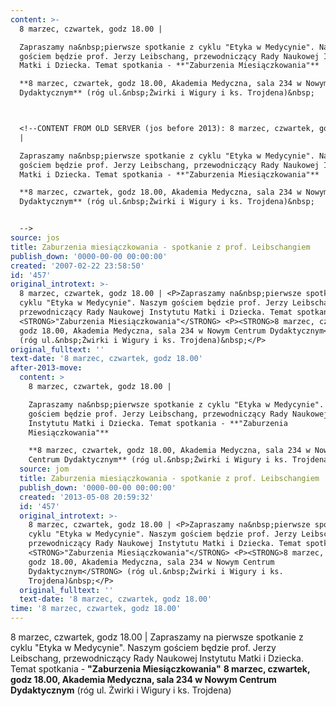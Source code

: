 ```yaml
---
content: >-
  8 marzec, czwartek, godz 18.00 | 

  Zapraszamy na&nbsp;pierwsze spotkanie z cyklu "Etyka w Medycynie". Naszym
  gościem będzie prof. Jerzy Leibschang, przewodniczący Rady Naukowej Instytutu
  Matki i Dziecka. Temat spotkania - **"Zaburzenia Miesiączkowania"** 

  **8 marzec, czwartek, godz 18.00, Akademia Medyczna, sala 234 w Nowym Centrum
  Dydaktycznym** (róg ul.&nbsp;Żwirki i Wigury i ks. Trojdena)&nbsp;



  <!--CONTENT FROM OLD SERVER (jos before 2013): 8 marzec, czwartek, godz 18.00
  | 

  Zapraszamy na&nbsp;pierwsze spotkanie z cyklu "Etyka w Medycynie". Naszym
  gościem będzie prof. Jerzy Leibschang, przewodniczący Rady Naukowej Instytutu
  Matki i Dziecka. Temat spotkania - **"Zaburzenia Miesiączkowania"** 

  **8 marzec, czwartek, godz 18.00, Akademia Medyczna, sala 234 w Nowym Centrum
  Dydaktycznym** (róg ul.&nbsp;Żwirki i Wigury i ks. Trojdena)&nbsp;


  -->
source: jos
title: Zaburzenia miesiączkowania - spotkanie z prof. Leibschangiem
publish_down: '0000-00-00 00:00:00'
created: '2007-02-22 23:58:50'
id: '457'
original_introtext: >-
  8 marzec, czwartek, godz 18.00 | <P>Zapraszamy na&nbsp;pierwsze spotkanie z
  cyklu "Etyka w Medycynie". Naszym gościem będzie prof. Jerzy Leibschang,
  przewodniczący Rady Naukowej Instytutu Matki i Dziecka. Temat spotkania -
  <STRONG>"Zaburzenia Miesiączkowania"</STRONG> <P><STRONG>8 marzec, czwartek,
  godz 18.00, Akademia Medyczna, sala 234 w Nowym Centrum Dydaktycznym</STRONG>
  (róg ul.&nbsp;Żwirki i Wigury i ks. Trojdena)&nbsp;</P>
original_fulltext: ''
text-date: '8 marzec, czwartek, godz 18.00'
after-2013-move:
  content: >
    8 marzec, czwartek, godz 18.00 | 

    Zapraszamy na&nbsp;pierwsze spotkanie z cyklu "Etyka w Medycynie". Naszym
    gościem będzie prof. Jerzy Leibschang, przewodniczący Rady Naukowej
    Instytutu Matki i Dziecka. Temat spotkania - **"Zaburzenia
    Miesiączkowania"** 

    **8 marzec, czwartek, godz 18.00, Akademia Medyczna, sala 234 w Nowym
    Centrum Dydaktycznym** (róg ul.&nbsp;Żwirki i Wigury i ks. Trojdena)&nbsp;
  source: jom
  title: Zaburzenia miesiączkowania - spotkanie z prof. Leibschangiem
  publish_down: '0000-00-00 00:00:00'
  created: '2013-05-08 20:59:32'
  id: '457'
  original_introtext: >-
    8 marzec, czwartek, godz 18.00 | <P>Zapraszamy na&nbsp;pierwsze spotkanie z
    cyklu "Etyka w Medycynie". Naszym gościem będzie prof. Jerzy Leibschang,
    przewodniczący Rady Naukowej Instytutu Matki i Dziecka. Temat spotkania -
    <STRONG>"Zaburzenia Miesiączkowania"</STRONG> <P><STRONG>8 marzec, czwartek,
    godz 18.00, Akademia Medyczna, sala 234 w Nowym Centrum
    Dydaktycznym</STRONG> (róg ul.&nbsp;Żwirki i Wigury i ks.
    Trojdena)&nbsp;</P>
  original_fulltext: ''
  text-date: '8 marzec, czwartek, godz 18.00'
time: '8 marzec, czwartek, godz 18.00'
---
```

8 marzec, czwartek, godz 18.00 | 
Zapraszamy na&nbsp;pierwsze spotkanie z cyklu "Etyka w Medycynie". Naszym gościem będzie prof. Jerzy Leibschang, przewodniczący Rady Naukowej Instytutu Matki i Dziecka. Temat spotkania - **"Zaburzenia Miesiączkowania"** 
**8 marzec, czwartek, godz 18.00, Akademia Medyczna, sala 234 w Nowym Centrum Dydaktycznym** (róg ul.&nbsp;Żwirki i Wigury i ks. Trojdena)&nbsp;


<!--CONTENT FROM OLD SERVER (jos before 2013): 8 marzec, czwartek, godz 18.00 | 
Zapraszamy na&nbsp;pierwsze spotkanie z cyklu "Etyka w Medycynie". Naszym gościem będzie prof. Jerzy Leibschang, przewodniczący Rady Naukowej Instytutu Matki i Dziecka. Temat spotkania - **"Zaburzenia Miesiączkowania"** 
**8 marzec, czwartek, godz 18.00, Akademia Medyczna, sala 234 w Nowym Centrum Dydaktycznym** (róg ul.&nbsp;Żwirki i Wigury i ks. Trojdena)&nbsp;

-->

<!--{{json:{"created_date":"2007-02-22 23:58:50","publish_down":"0000-00-00 00:00:00","id":"457"}}}-->